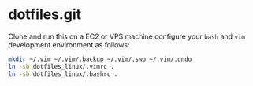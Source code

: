 dotfiles.git
============
Clone and run this on a EC2 or VPS machine
configure your `bash` and `vim` development environment as follows:

```sh
mkdir ~/.vim ~/.vim/.backup ~/.vim/.swp ~/.vim/.undo
ln -sb dotfiles_linux/.vimrc .
ln -sb dotfiles_linux/.bashrc .
```

